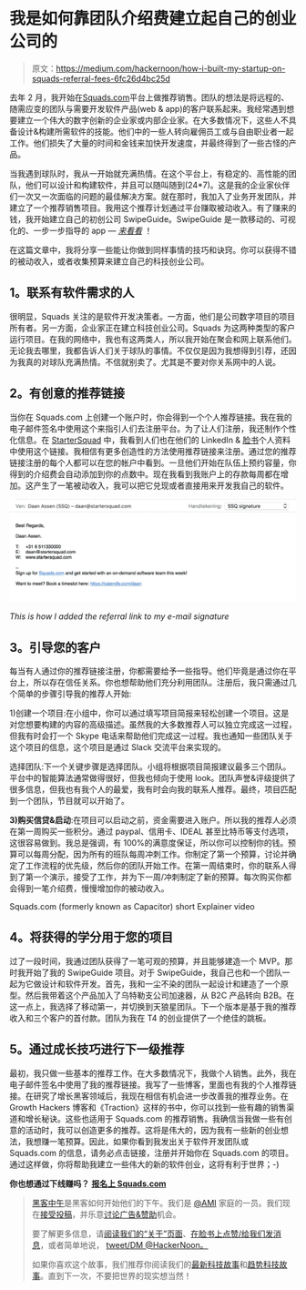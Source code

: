 # 我是如何靠团队介绍费建立起自己的创业公司的

> 原文：<https://medium.com/hackernoon/how-i-built-my-startup-on-squads-referral-fees-6fc26d4bc25d>

去年 2 月，我开始在[Squads.com](https://squads.com?referrer=5405a6ab2e9de0d22ce87322)平台上做推荐销售。团队的想法是将远程的、随需应变的团队与需要开发软件产品(web & app)的客户联系起来。我经常遇到想要建立一个伟大的数字创新的企业家或内部企业家。在大多数情况下，这些人不具备设计&构建所需软件的技能。他们中的一些人转向雇佣员工或与自由职业者一起工作。他们损失了大量的时间和金钱来加快开发速度，并最终得到了一些古怪的产品。

当我遇到球队时，我从一开始就充满热情。在这个平台上，有稳定的、高性能的团队，他们可以设计和构建软件，并且可以随叫随到(24*7)。这是我的企业家伙伴们一次又一次面临的问题的最佳解决方案。就在那时，我加入了业务开发团队，并建立了一个推荐销售项目。我用这个推荐计划通过平台赚取被动收入。有了赚来的钱，我开始建立自己的初创公司 SwipeGuide。SwipeGuide 是一款移动的、可视化的、一步一步指导的 app — [*来看看*](http://www.swipeguide.co) ！

在这篇文章中，我将分享一些能让你做到同样事情的技巧和诀窍。你可以获得不错的被动收入，或者收集预算来建立自己的科技创业公司。

## **1。联系有软件需求的人**

很明显，Squads 关注的是软件开发决策者。一方面，他们是公司数字项目的项目所有者。另一方面，企业家正在建立科技创业公司。Squads 为这两种类型的客户运行项目。在我的网络中，我也有这两类人，所以我开始在聚会和网上联系他们。无论我去哪里，我都告诉人们关于球队的事情。不仅仅是因为我想得到引荐，还因为我真的对球队充满热情。不信就别卖了。尤其是不要对你关系网中的人说。

## **2。有创意的推荐链接**

当你在 Squads.com 上创建一个账户时，你会得到一个个人推荐链接。我在我的电子邮件签名中使用这个来指引人们去注册平台。为了让人们注册，我还制作个性化信息。在 [StarterSquad](https://www.startersquad.com) 中，我看到人们也在他们的 LinkedIn & [脸书](https://hackernoon.com/tagged/facebook)个人资料中使用这个链接。我相信有更多创造性的方法使用推荐链接来注册。通过您的推荐链接注册的每个人都可以在您的帐户中看到。一旦他们开始在队伍上预约容量，你得到的介绍费会自动添加到你的点数中。现在我看到我账户上的存款每周都在增加。这产生了一笔被动收入，我可以把它兑现或者直接用来开发我自己的软件。

![](img/790eceb279fd5f234bb80041e92388ca.png)

*This is how I added the referral link to my e-mail signature*

## **3。引导您的客户**

每当有人通过你的推荐链接注册，你都需要给予一些指导。他们毕竟是通过你在平台上，所以存在信任关系。你也想帮助他们充分利用团队。注册后，我只需通过几个简单的步骤引导我的推荐人开始:

1)创建一个项目:在小组中，你可以通过填写项目简报来轻松创建一个项目。这是对您想要构建的内容的高级描述。虽然我的大多数推荐人可以独立完成这一过程，但我有时会打一个 Skype 电话来帮助他们完成这一过程。我也通知一些团队关于这个项目的信息，这个项目是通过 Slack 交流平台来实现的。

选择团队:下一个关键步骤是选择团队。小组将根据项目简报建议最多三个团队。平台中的智能算法通常做得很好，但我也倾向于使用 look。团队声誉&评级提供了很多信息，但我也有我个人的最爱，我有时会向我的联系人推荐。最终，项目匹配到一个团队，节目就可以开始了。

**3)购买信贷&启动**:在项目可以启动之前，资金需要进入账户。所以我的推荐人必须在第一周购买一些积分。通过 paypal、信用卡、IDEAL 甚至比特币等支付选项，这很容易做到。我总是强调，有 100%的满意度保证，所以你可以控制你的钱。预算可以每周分配，因为所有的班队每周冲刺工作。你制定了第一个预算，讨论并确定了工作流程的优先级，然后你的团队开始工作。在第一周结束时，你的联系人得到了第一个演示，接受了工作，并为下一周/冲刺制定了新的预算。每次购买你都会得到一笔介绍费，慢慢增加你的被动收入。

Squads.com (formerly known as Capacitor) short Explainer video

## **4。将获得的学分用于您的项目**

过了一段时间，我通过团队获得了一笔可观的预算，并且能够建造一个 MVP。那时我开始了我的 SwipeGuide 项目。对于 SwipeGuide，我自己也和一个团队一起为它做设计和软件开发。首先，我和一尘不染的团队一起设计和建造了一个原型。然后我带着这个产品加入了乌特勒支公司加速器，从 B2C 产品转向 B2B。在这一点上，我选择了移动第一，并切换到天狼星团队。下一个版本是基于我的推荐收入和三个客户的首付款。团队为我在 T4 的创业提供了一个绝佳的跳板。

## **5。通过成长技巧进行下一级推荐**

最初，我只做一些基本的推荐工作。在大多数情况下，我做个人销售。此外，我在电子邮件签名中使用了我的推荐链接。我写了一些博客，里面也有我的个人推荐链接。在研究了增长黑客领域后，我现在相信有机会进一步改善我的推荐业务。在 Growth Hackers 博客和《Traction》这样的书中，你可以找到一些有趣的销售渠道和增长秘诀。这些也适用于 Squads.com 的推荐销售。我确信当我做一些有创意的活动时，我可以创造更多的推荐。这将是伟大的，因为我有一些新的创业想法，我想赚一笔预算。因此，如果你看到我发出关于软件开发团队或 Squads.com 的信息，请务必点击链接，注册并开始你在 Squads.com 的项目。通过这样做，你将帮助我建立一些伟大的新的软件创业，这将有利于世界；-)

**你也想通过下线赚吗？** [**报名上 Squads.com**](https://squads.com?referrer=5405a6ab2e9de0d22ce87322)

> [黑客中午](http://bit.ly/Hackernoon)是黑客如何开始他们的下午。我们是 [@AMI](http://bit.ly/atAMIatAMI) 家庭的一员。我们现在[接受投稿](http://bit.ly/hackernoonsubmission)，并乐意[讨论广告&赞助](mailto:partners@amipublications.com)机会。
> 
> 要了解更多信息，请[阅读我们的“关于”页面](https://goo.gl/4ofytp)、[在脸书上点赞/给我们发消息](http://bit.ly/HackernoonFB)，或者简单地说， [tweet/DM @HackerNoon。](https://goo.gl/k7XYbx)
> 
> 如果你喜欢这个故事，我们推荐你阅读我们的[最新科技故事](http://bit.ly/hackernoonlatestt)和[趋势科技故事](https://hackernoon.com/trending)。直到下一次，不要把世界的现实想当然！